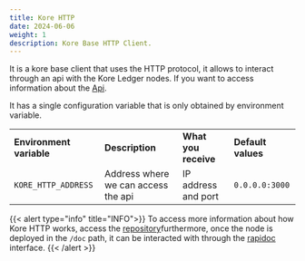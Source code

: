 ```yaml
---
title: Kore HTTP
date: 2024-06-06
weight: 1
description: Kore Base HTTP Client.
---
```

It is a kore base client that uses the HTTP protocol, it allows to interact through an api with the Kore Ledger nodes. If you want to access information about the [Api](../../../../api/_index.md).

It has a single configuration variable that is only obtained by environment variable.
<table>
  <tr> 
    <td><b>Environment variable</b></td>
    <td><b>Description</b></td>
    <td><b>What you receive</b></td>
    <td><b>Default values</b></td>
  </tr>
  <tr>
    <td><code>KORE_HTTP_ADDRESS</code></td>
    <td>Address where we can access the api</td>
    <td>IP address and port</td>
    <td><code>0.0.0.0:3000</code></td>
  </tr>
</table>

{{< alert type="info" title="INFO">}}
To access more information about how Kore HTTP works, access the [repository](https://github.com/kore-ledger/kore-http)furthermore, once the node is deployed in the `/doc` path, it can be interacted with through the [rapidoc](https://rapidocweb.com/api.html) interface.
{{< /alert >}}